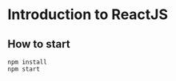 Introduction to ReactJS
=======================

How to start
------------
```
npm install
npm start
```
